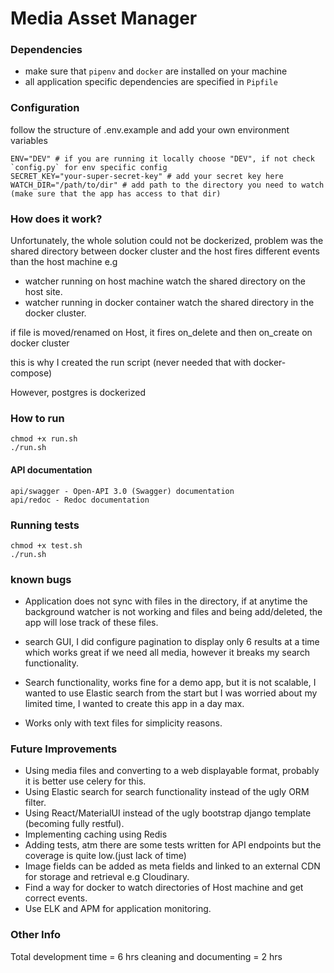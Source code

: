 
# Media Asset Manager

### Dependencies

* make sure that `pipenv` and `docker` are installed on your machine
* all application specific dependencies are specified in `Pipfile`

### Configuration
follow the structure of .env.example and add your own environment variables

```
ENV="DEV" # if you are running it locally choose "DEV", if not check `config.py` for env specific config
SECRET_KEY="your-super-secret-key" # add your secret key here
WATCH_DIR="/path/to/dir" # add path to the directory you need to watch (make sure that the app has access to that dir)
```

### How does it work?

Unfortunately, the whole solution could not be dockerized,
problem was the shared directory between docker cluster and the host fires different events than
the host machine
e.g
* watcher running on host machine watch the shared directory on the host site.
* watcher running in docker container watch the shared directory in the docker cluster.

if file is moved/renamed on Host, it fires on_delete and then on_create on docker cluster

this is why I created the run script (never needed that with docker-compose)

However, postgres is dockerized

### How to run
```
chmod +x run.sh
./run.sh
```

#### API documentation
    api/swagger - Open-API 3.0 (Swagger) documentation
    api/redoc - Redoc documentation


### Running tests
```
chmod +x test.sh
./run.sh
```

### known bugs
* Application does not sync with files in the directory, if at anytime the background watcher is not working and files and being add/deleted, the app will lose track of these files.

* search GUI, I did configure pagination to display only 6 results at a time which works great if we need all media, however it breaks my search functionality.

* Search functionality, works fine for a demo app, but it is not scalable, I wanted to use Elastic search from the start but I was worried about my limited time, I wanted to create this app in a day max.

* Works only with text files for simplicity reasons.

### Future Improvements

* Using media files and converting to a web displayable format, probably it is better use celery for this.
* Using Elastic search for search functionality instead of the ugly ORM filter.
* Using React/MaterialUI instead of the ugly bootstrap django template (becoming fully restful).
* Implementing caching using Redis
* Adding tests, atm there are some tests written for API endpoints but the coverage is quite low.(just lack of time)
* Image fields can be added as meta fields and linked to an external CDN for storage and retrieval e.g Cloudinary.
* Find a way for docker to watch directories of Host machine and get correct events.
* Use ELK and APM for application monitoring.

### Other Info

Total development time = 6 hrs
cleaning and documenting = 2 hrs